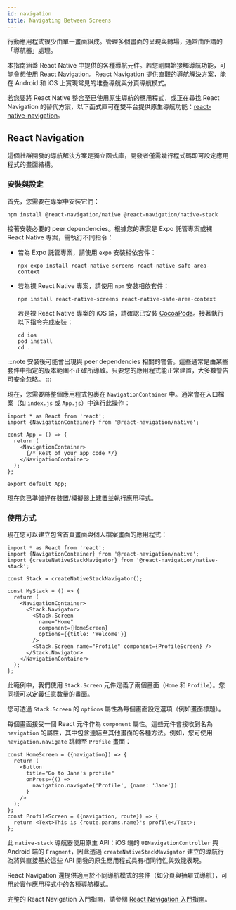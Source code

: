 ```yaml
---
id: navigation
title: Navigating Between Screens
---
```


行動應用程式很少由單一畫面組成。管理多個畫面的呈現與轉場，通常由所謂的「導航器」處理。

本指南涵蓋 React Native 中提供的各種導航元件。若您剛開始接觸導航功能，可能會想使用 [React Navigation](navigation.md#react-navigation)。React Navigation 提供直觀的導航解決方案，能在 Android 和 iOS 上實現常見的堆疊導航與分頁導航模式。

若您要將 React Native 整合至已使用原生導航的應用程式，或正在尋找 React Navigation 的替代方案，以下函式庫可在雙平台提供原生導航功能：[react-native-navigation](https://github.com/wix/react-native-navigation)。

## React Navigation

這個社群開發的導航解決方案是獨立函式庫，開發者僅需幾行程式碼即可設定應用程式的畫面結構。

### 安裝與設定

首先，您需要在專案中安裝它們：

```shell
npm install @react-navigation/native @react-navigation/native-stack
```

接著安裝必要的 peer dependencies。根據您的專案是 Expo 託管專案或裸 React Native 專案，需執行不同指令：

- 若為 Expo 託管專案，請使用 `expo` 安裝相依套件：

  ```shell
  npx expo install react-native-screens react-native-safe-area-context
  ```

- 若為裸 React Native 專案，請使用 `npm` 安裝相依套件：

  ```shell
  npm install react-native-screens react-native-safe-area-context
  ```

  若是裸 React Native 專案的 iOS 端，請確認已安裝 [CocoaPods](https://cocoapods.org/)。接著執行以下指令完成安裝：

  ```shell
  cd ios
  pod install
  cd ..
  ```

:::note
安裝後可能會出現與 peer dependencies 相關的警告。這些通常是由某些套件中指定的版本範圍不正確所導致。只要您的應用程式能正常建置，大多數警告可安全忽略。
:::

現在，您需要將整個應用程式包裹在 `NavigationContainer` 中。通常會在入口檔案（如 `index.js` 或 `App.js`）中進行此操作：

```tsx
import * as React from 'react';
import {NavigationContainer} from '@react-navigation/native';

const App = () => {
  return (
    <NavigationContainer>
      {/* Rest of your app code */}
    </NavigationContainer>
  );
};

export default App;
```

現在您已準備好在裝置/模擬器上建置並執行應用程式。

### 使用方式

現在您可以建立包含首頁畫面與個人檔案畫面的應用程式：

```tsx
import * as React from 'react';
import {NavigationContainer} from '@react-navigation/native';
import {createNativeStackNavigator} from '@react-navigation/native-stack';

const Stack = createNativeStackNavigator();

const MyStack = () => {
  return (
    <NavigationContainer>
      <Stack.Navigator>
        <Stack.Screen
          name="Home"
          component={HomeScreen}
          options={{title: 'Welcome'}}
        />
        <Stack.Screen name="Profile" component={ProfileScreen} />
      </Stack.Navigator>
    </NavigationContainer>
  );
};
```

此範例中，我們使用 `Stack.Screen` 元件定義了兩個畫面（`Home` 和 `Profile`）。您同樣可以定義任意數量的畫面。

您可透過 `Stack.Screen` 的 `options` 屬性為每個畫面設定選項（例如畫面標題）。

每個畫面接受一個 React 元件作為 `component` 屬性。這些元件會接收到名為 `navigation` 的屬性，其中包含連結至其他畫面的各種方法。例如，您可使用 `navigation.navigate` 跳轉至 `Profile` 畫面：

```tsx
const HomeScreen = ({navigation}) => {
  return (
    <Button
      title="Go to Jane's profile"
      onPress={() =>
        navigation.navigate('Profile', {name: 'Jane'})
      }
    />
  );
};
const ProfileScreen = ({navigation, route}) => {
  return <Text>This is {route.params.name}'s profile</Text>;
};
```

此 `native-stack` 導航器使用原生 API：iOS 端的 `UINavigationController` 與 Android 端的 `Fragment`，因此透過 `createNativeStackNavigator` 建立的導航行為將與直接基於這些 API 開發的原生應用程式具有相同特性與效能表現。

React Navigation 還提供適用於不同導航模式的套件（如分頁與抽屜式導航），可用於實作應用程式中的各種導航模式。

完整的 React Navigation 入門指南，請參閱 [React Navigation 入門指南](https://reactnavigation.org/docs/getting-started)。